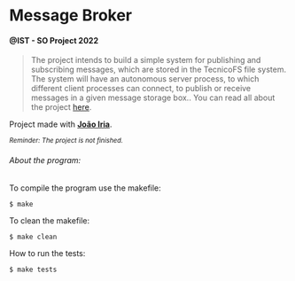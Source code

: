 # Message Broker
#### @IST - SO Project 2022

> The project intends to build a simple system for publishing and subscribing messages, which are stored in the TecnicoFS file system. The system will have an autonomous server process, to which different client processes can connect, to publish or receive messages in a given message storage box.. You can read all about the project [here](https://github.com/tecnico-so/enunciado-projeto-so-2022-23).

Project made with **[João Iria](https://github.com/JoaoIria)**.

<sub>*Reminder: The project is not finished.*</sub>

###### About the program:

To compile the program use the makefile: 
```
$ make
```
To clean the makefile: 
```
$ make clean
```
How to run the tests: 
```
$ make tests
```

